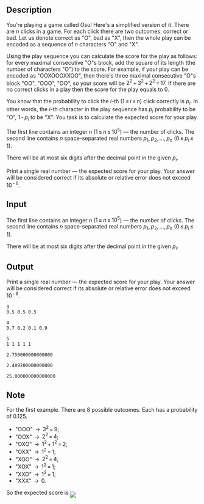 ## Description

<div><p>You're playing a game called Osu! Here's a simplified version of it. There are <span class="tex-span"><i>n</i></span> clicks in a game. For each click there are two outcomes: correct or bad. Let us denote correct as "<span class="tex-font-style-tt">O</span>", bad as "<span class="tex-font-style-tt">X</span>", then the whole play can be encoded as a sequence of <span class="tex-span"><i>n</i></span> characters "<span class="tex-font-style-tt">O</span>" and "<span class="tex-font-style-tt">X</span>".</p><p>Using the play sequence you can calculate the score for the play as follows: for every maximal consecutive "<span class="tex-font-style-tt">O</span>"s block, add the square of its length (the number of characters "<span class="tex-font-style-tt">O</span>") to the score. For example, if your play can be encoded as "<span class="tex-font-style-tt">OOXOOOXXOO</span>", then there's three maximal consecutive "<span class="tex-font-style-tt">O</span>"s block "<span class="tex-font-style-tt">OO</span>", "<span class="tex-font-style-tt">OOO</span>", "<span class="tex-font-style-tt">OO</span>", so your score will be <span class="tex-span">2<sup class="upper-index">2</sup> + 3<sup class="upper-index">2</sup> + 2<sup class="upper-index">2</sup> = 17</span>. If there are no correct clicks in a play then the score for the play equals to <span class="tex-span">0</span>.</p><p>You know that the probability to click the <span class="tex-span"><i>i</i></span>-th <span class="tex-span">(1 ≤ <i>i</i> ≤ <i>n</i>)</span> click correctly is <span class="tex-span"><i>p</i><sub class="lower-index"><i>i</i></sub></span>. In other words, the <span class="tex-span"><i>i</i></span>-th character in the play sequence has <span class="tex-span"><i>p</i><sub class="lower-index"><i>i</i></sub></span> probability to be "<span class="tex-font-style-tt">O</span>", <span class="tex-span">1 - <i>p</i><sub class="lower-index"><i>i</i></sub></span> to be "<span class="tex-font-style-tt">X</span>". You task is to calculate the expected score for your play.</p></div><div class="input-specification"><p>The first line contains an integer <span class="tex-span"><i>n</i></span> (<span class="tex-span">1 ≤ <i>n</i> ≤ 10<sup class="upper-index">5</sup></span>) — the number of clicks. The second line contains <span class="tex-span"><i>n</i></span> space-separated real numbers <span class="tex-span"><i>p</i><sub class="lower-index">1</sub>, <i>p</i><sub class="lower-index">2</sub>, ..., <i>p</i><sub class="lower-index"><i>n</i></sub></span> <span class="tex-span">(0 ≤ <i>p</i><sub class="lower-index"><i>i</i></sub> ≤ 1)</span>.</p><p>There will be at most six digits after the decimal point in the given <span class="tex-span"><i>p</i><sub class="lower-index"><i>i</i></sub></span>.</p></div><div class="output-specification"><p>Print a single real number — the expected score for your play. Your answer will be considered correct if its absolute or relative error does not exceed <span class="tex-span">10<sup class="upper-index"> - 6</sup></span>.</p></div>

## Input

<p>The first line contains an integer <span class="tex-span"><i>n</i></span> (<span class="tex-span">1 ≤ <i>n</i> ≤ 10<sup class="upper-index">5</sup></span>) — the number of clicks. The second line contains <span class="tex-span"><i>n</i></span> space-separated real numbers <span class="tex-span"><i>p</i><sub class="lower-index">1</sub>, <i>p</i><sub class="lower-index">2</sub>, ..., <i>p</i><sub class="lower-index"><i>n</i></sub></span> <span class="tex-span">(0 ≤ <i>p</i><sub class="lower-index"><i>i</i></sub> ≤ 1)</span>.</p><p>There will be at most six digits after the decimal point in the given <span class="tex-span"><i>p</i><sub class="lower-index"><i>i</i></sub></span>.</p>

## Output

<p>Print a single real number — the expected score for your play. Your answer will be considered correct if its absolute or relative error does not exceed <span class="tex-span">10<sup class="upper-index"> - 6</sup></span>.</p>





```input1
3
0.5 0.5 0.5

```




```input2
4
0.7 0.2 0.1 0.9

```




```input3
5
1 1 1 1 1

```




```output1
2.750000000000000

```




```output2
2.489200000000000

```




```output3
25.000000000000000

```



## Note

<p>For the first example. There are 8 possible outcomes. Each has a probability of 0.125.</p><ul> <li> "<span class="tex-font-style-tt">OOO</span>" <span class="tex-span"> → </span> <span class="tex-span">3<sup class="upper-index">2</sup> = 9</span>; </li><li> "<span class="tex-font-style-tt">OOX</span>" <span class="tex-span"> → </span> <span class="tex-span">2<sup class="upper-index">2</sup> = 4</span>; </li><li> "<span class="tex-font-style-tt">OXO</span>" <span class="tex-span"> → </span> <span class="tex-span">1<sup class="upper-index">2</sup> + 1<sup class="upper-index">2</sup> = 2</span>; </li><li> "<span class="tex-font-style-tt">OXX</span>" <span class="tex-span"> → </span> <span class="tex-span">1<sup class="upper-index">2</sup> = 1</span>; </li><li> "<span class="tex-font-style-tt">XOO</span>" <span class="tex-span"> → </span> <span class="tex-span">2<sup class="upper-index">2</sup> = 4</span>; </li><li> "<span class="tex-font-style-tt">XOX</span>" <span class="tex-span"> → </span> <span class="tex-span">1<sup class="upper-index">2</sup> = 1</span>; </li><li> "<span class="tex-font-style-tt">XXO</span>" <span class="tex-span"> → </span> <span class="tex-span">1<sup class="upper-index">2</sup> = 1</span>; </li><li> "<span class="tex-font-style-tt">XXX</span>" <span class="tex-span"> → </span> <span class="tex-span">0</span>. </li></ul><p>So the expected score is <img align="middle" class="tex-formula" src="file://XRANOPtS.png" style="max-width: 100.0%;max-height: 100.0%;"></p>
